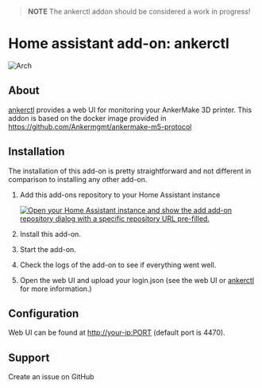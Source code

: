 > **NOTE**
> The ankerctl addon should be considered a work in progress!

# Home assistant add-on: ankerctl
![Arch](https://img.shields.io/badge/dynamic/yaml?color=success&label=Arch&query=%24.arch&url=https%3A%2F%2Fraw.githubusercontent.com%2FDeadeyebarb%2Fankermgmt-hassio-addons%2Fmaster%2Fankerctl%2Fconfig.yaml)

## About
[ankerctl](https://github.com/Deadeyebarb/ankermake-m5-protocol) provides a web UI for monitoring your AnkerMake 3D printer.
This addon is based on the docker image provided in https://github.com/Ankermgmt/ankermake-m5-protocol

## Installation
The installation of this add-on is pretty straightforward and not different in comparison to installing any other add-on.

1. Add this add-ons repository to your Home Assistant instance

   [![Open your Home Assistant instance and show the add add-on repository dialog with a specific repository URL pre-filled.](https://my.home-assistant.io/badges/supervisor_add_addon_repository.svg)](https://my.home-assistant.io/redirect/supervisor_add_addon_repository/?repository_url=https%3A%2F%2Fgithub.com%2FDeadeyebarb%2Fankermgmt-hassio-addons)
2. Install this add-on.
3. Start the add-on.
4. Check the logs of the add-on to see if everything went well.
5. Open the web UI and upload your login.json (see the web UI or [ankerctl](https://github.com/Deadeyebarb/ankermake-m5-protocol) for more information.)

## Configuration
Web UI can be found at <http://your-ip:PORT> (default port is 4470).

## Support
Create an issue on GitHub
